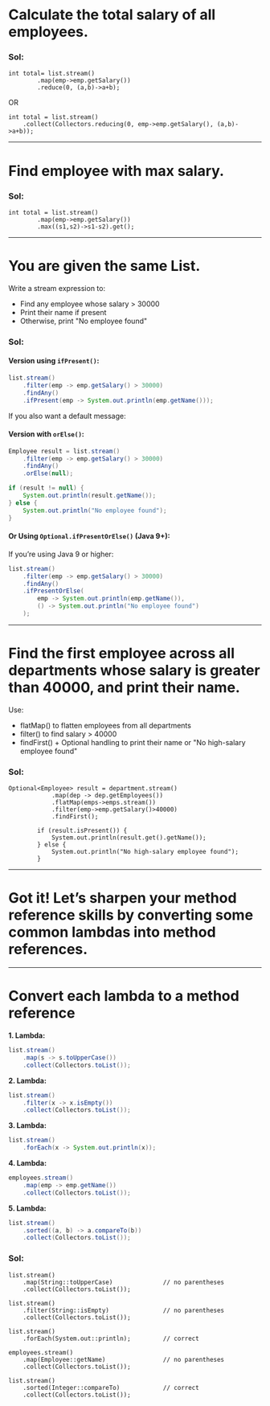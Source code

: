 # Calculate the total salary of all employees.

### Sol:

```
int total= list.stream()
        .map(emp->emp.getSalary())
        .reduce(0, (a,b)->a+b);
```
OR
```
int total = list.stream()
    .collect(Collectors.reducing(0, emp->emp.getSalary(), (a,b)->a+b));
```

---

# Find employee with max salary.

### Sol:

```
int total = list.stream()
        .map(emp->emp.getSalary())
        .max((s1,s2)->s1-s2).get();
```

---

# You are given the same List<Employee>.

Write a stream expression to:
- Find any employee whose salary > 30000
- Print their name if present
- Otherwise, print "No employee found"

### Sol:

#### Version using `ifPresent()`:

```java
list.stream()
    .filter(emp -> emp.getSalary() > 30000)
    .findAny()
    .ifPresent(emp -> System.out.println(emp.getName()));
```

If you also want a default message:

#### Version with `orElse()`:

```java
Employee result = list.stream()
    .filter(emp -> emp.getSalary() > 30000)
    .findAny()
    .orElse(null);

if (result != null) {
    System.out.println(result.getName());
} else {
    System.out.println("No employee found");
}
```

#### Or Using `Optional.ifPresentOrElse()` (Java 9+):

If you’re using Java 9 or higher:

```java
list.stream()
    .filter(emp -> emp.getSalary() > 30000)
    .findAny()
    .ifPresentOrElse(
        emp -> System.out.println(emp.getName()),
        () -> System.out.println("No employee found")
    );
```

---

# Find the first employee across all departments whose salary is greater than 40000, and print their name.

Use:
- flatMap() to flatten employees from all departments
- filter() to find salary > 40000
- findFirst() + Optional handling to print their name or "No high-salary employee found"

### Sol:

```
Optional<Employee> result = department.stream()
            .map(dep -> dep.getEmployees())
            .flatMap(emps->emps.stream())
            .filter(emp->emp.getSalary()>40000)
            .findFirst();
            
        if (result.isPresent()) {
            System.out.println(result.get().getName());
        } else {
            System.out.println("No high-salary employee found");
        }
```

---

# Got it! Let’s sharpen your **method reference skills** by converting some common lambdas into method references.

---

# Convert each lambda to a method reference

**1. Lambda:**

```java
list.stream()
    .map(s -> s.toUpperCase())
    .collect(Collectors.toList());
```

**2. Lambda:**

```java
list.stream()
    .filter(x -> x.isEmpty())
    .collect(Collectors.toList());
```

**3. Lambda:**

```java
list.stream()
    .forEach(x -> System.out.println(x));
```

**4. Lambda:**

```java
employees.stream()
    .map(emp -> emp.getName())
    .collect(Collectors.toList());
```

**5. Lambda:**

```java
list.stream()
    .sorted((a, b) -> a.compareTo(b))
    .collect(Collectors.toList());
```

### Sol:

```
list.stream()
    .map(String::toUpperCase)              // no parentheses
    .collect(Collectors.toList());

list.stream()
    .filter(String::isEmpty)               // no parentheses
    .collect(Collectors.toList());

list.stream()
    .forEach(System.out::println);         // correct

employees.stream()
    .map(Employee::getName)                // no parentheses
    .collect(Collectors.toList());

list.stream()
    .sorted(Integer::compareTo)            // correct
    .collect(Collectors.toList());
```

